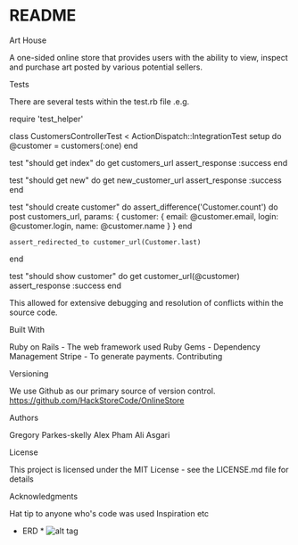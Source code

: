 # README
Art House

A one-sided online store that provides users with the ability to view, inspect and
purchase art posted by various potential sellers.

Tests

There are several tests within the test.rb file .e.g.

require 'test_helper'

class CustomersControllerTest < ActionDispatch::IntegrationTest
  setup do
    @customer = customers(:one)
  end

  test "should get index" do
    get customers_url
    assert_response :success
  end

  test "should get new" do
    get new_customer_url
    assert_response :success
  end

  test "should create customer" do
    assert_difference('Customer.count') do
      post customers_url, params: { customer: { email: @customer.email, login: @customer.login, name: @customer.name } }
    end

    assert_redirected_to customer_url(Customer.last)
  end

  test "should show customer" do
    get customer_url(@customer)
    assert_response :success
  end

  This allowed for extensive debugging and resolution of conflicts within the source code.




Built With

Ruby on Rails - The web framework used
Ruby Gems - Dependency Management
Stripe - To generate payments.
Contributing


Versioning

We use Github as our primary source of version control. https://github.com/HackStoreCode/OnlineStore

Authors

Gregory Parkes-skelly
Alex Pham
Ali Asgari

License

This project is licensed under the MIT License - see the LICENSE.md file for details

Acknowledgments

Hat tip to anyone who's code was used
Inspiration
etc


* ERD
  *
![alt tag](https://raw.githubusercontent.com/https://github.com/HackStoreCode/OnlineStore/master/erd/erd.png)
